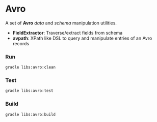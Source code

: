 # Avro

A set of **Avro** _data_ and _schema_ manipulation utilities.

- **FieldExtractor**: Traverse/extract fields from schema
- **avpath**: XPath like DSL to query and manipulate entries of an Avro records

### Run

```bash
gradle libs:avro:clean
```

### Test

```bash
gradle libs:avro:test
```

### Build

```bash
gradle libs:avro:build
```
